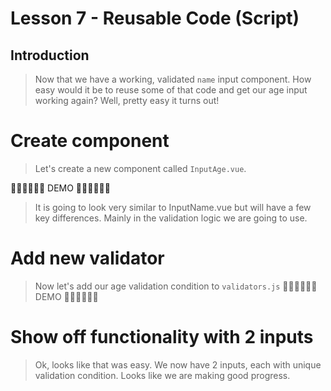 # Lesson 7 - Reusable Code (Script)

## Introduction
> Now that we have a working, validated `name` input component. How easy would it be to reuse some of that code and get our age input working again? Well, pretty easy it turns out! 
# Create component
> Let's create a new component called `InputAge.vue`. 

🎉🎉🎉🎉🎉🎉 DEMO 🎉🎉🎉🎉🎉🎉

>It is going to look very similar to InputName.vue but will have a few key differences. Mainly in the validation logic we are going to use. 
# Add new validator
> Now let's add our age validation condition to `validators.js`
🎉🎉🎉🎉🎉🎉 DEMO 🎉🎉🎉🎉🎉🎉
# Show off functionality with 2 inputs
> Ok, looks like that was easy. We now have 2 inputs, each with unique validation condition. Looks like we are making good progress. 